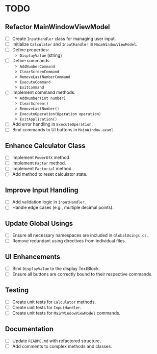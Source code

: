 # TODO

## Refactor MainWindowViewModel
- [ ] Create `InputHandler` class for managing user input.
- [ ] Initialize `Calculator` and `InputHandler` in `MainWindowViewModel`.
- [ ] Define properties:
  - `DisplayValue` (string)
- [ ] Define commands:
  - `AddNumberCommand`
  - `ClearScreenCommand`
  - `RemoveLastNumberCommand`
  - `ExecuteCommand`
  - `ExitCommand`
- [ ] Implement command methods:
  - `AddNumber(int number)`
  - `ClearScreen()`
  - `RemoveLastNumber()`
  - `ExecuteOperation(Operation operation)`
  - `ExitApplication()`
- [ ] Add error handling in `ExecuteOperation`.
- [ ] Bind commands to UI buttons in `MainWindow.axaml`.

## Enhance Calculator Class
- [ ] Implement `PowerOfX` method.
- [ ] Implement `Factor` method.
- [ ] Implement `Factorial` method.
- [ ] Add method to reset calculator state.

## Improve Input Handling
- [ ] Add validation logic in `InputHandler`.
- [ ] Handle edge cases (e.g., multiple decimal points).

## Update Global Usings
- [ ] Ensure all necessary namespaces are included in `GlobalUsings.cs`.
- [ ] Remove redundant using directives from individual files.

## UI Enhancements
- [ ] Bind `DisplayValue` to the display TextBlock.
- [ ] Ensure all buttons are correctly bound to their respective commands.

## Testing
- [ ] Create unit tests for `Calculator` methods.
- [ ] Create unit tests for `InputHandler`.
- [ ] Create unit tests for `MainWindowViewModel` commands.

## Documentation
- [ ] Update `README.md` with refactored structure.
- [ ] Add comments to complex methods and classes.